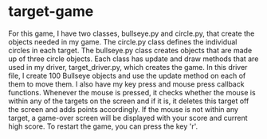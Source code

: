 # target-game
For this game, I have two classes, bullseye.py and circle.py, that create the objects needed in my game. The circle.py class defines the individual circles in each target. The bullseye.py class creates objects that are made up of three circle objects. Each class has update and draw methods that are used in my driver, target_driver.py, which creates the game. In this driver file, I create 100 Bullseye objects and use the update method on each of them to move them. I also have my key press and mouse press callback functions. Whenever the mouse is pressed, it checks whether the mouse is within any of the targets on the screen and if it is, it deletes this target off the screen and adds points accordingly. If the mouse is not within any target, a game-over screen will be displayed with your score and current high score. To restart the game, you can press the key 'r'.
